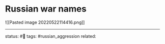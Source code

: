 # Russian war names
![[Pasted image 20220522114416.png]]

---
status: #🌲
tags: #russian_aggression 
related: 